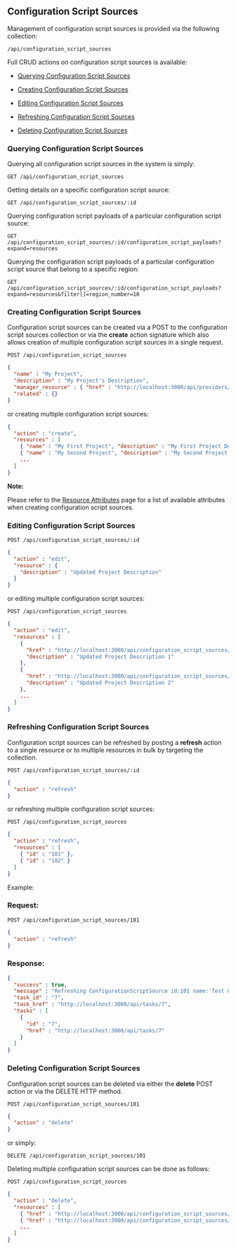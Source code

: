 ---
---

## Configuration Script Sources

Management of configuration script sources is provided via the following
collection:

``` data
/api/configuration_script_sources
```

Full CRUD actions on configuration script sources is available:

  - [Querying Configuration Script
    Sources](#querying-configuration-script-sources)

  - [Creating Configuration Script
    Sources](#creating-configuration-script-sources)

  - [Editing Configuration Script
    Sources](#editing-configuration-script-sources)

  - [Refreshing Configuration Script
    Sources](#refreshing-configuration-script-sources)

  - [Deleting Configuration Script
    Sources](#deleting-configuration-script-sources)

### Querying Configuration Script Sources

Querying all configuration script sources in the system is simply:

    GET /api/configuration_script_sources

Getting details on a specific configuration script source:

    GET /api/configuration_script_sources/:id

Querying configuration script payloads of a particular configuration
script source:

    GET /api/configuration_script_sources/:id/configuration_script_payloads?expand=resources

Querying the configuration script payloads of a particular configuration
script source that belong to a specific region:

    GET /api/configuration_script_sources/:id/configuration_script_payloads?expand=resources&filter[]=region_number=10

### Creating Configuration Script Sources

Configuration script sources can be created via a POST to the
configuration script sources collection or via the **create** action
signature which also allows creation of multiple configuration script
sources in a single request.

    POST /api/configuration_script_sources

``` json
{
  "name" : "My Project",
  "description" : "My Project's Description",
  "manager_resource" : { "href" : "http://localhost:3000/api/providers/7" },
  "related" : {}
}
```

or creating multiple configuration script sources:

``` json
{
  "action" : "create",
  "resources" : [
    { "name" : "My First Project", "description" : "My First Project Description", ... },
    { "name" : "My Second Project", "description" : "My Second Project Description", ... },
    ...
  ]
}
```

**Note:**

Please refer to the [Resource Attributes](../appendices/resource_attributes.html#configuration-script-sources)
page for a list of available attributes when creating configuration script sources.

### Editing Configuration Script Sources

    POST /api/configuration_script_sources/:id

``` json
{
  "action" : "edit",
  "resource" : {
    "description" : "Updated Project Description"
  }
}
```

or editing multiple configuration script sources:

    POST /api/configuration_script_sources

``` json
{
  "action" : "edit",
  "resources" : [
    {
      "href" : "http://localhost:3000/api/configuration_script_sources/101",
      "description" : "Updated Project Description 1"
    },
    {
      "href" : "http://localhost:3000/api/configuration_script_sources/102",
      "description" : "Updated Project Description 2"
    },
    ...
  ]
}
```

### Refreshing Configuration Script Sources

Configuration script sources can be refreshed by posting a **refresh**
action to a single resource or to multiple resources in bulk by
targeting the collection.

    POST /api/configuration_script_sources/:id

``` json
{
  "action" : "refresh"
}
```

or refreshing multiple configuration script sources:

    POST /api/configuration_script_sources

``` json
{
  "action" : "refresh",
  "resources" : [
    { "id" : "101" },
    { "id" : "102" }
  ]
}
```

Example:

### Request:

    POST /api/configuration_script_sources/101

``` json
{
  "action" : "refresh"
}
```

### Response:

``` json
{
  "success" : true,
  "message" : "Refreshing ConfigurationScriptSource id:101 name:'Test Configuration Script Source'",
  "task_id" : "7",
  "task_href" : "http://localhost:3000/api/tasks/7",
  "tasks" : [
    {
      "id" : "7",
      "href" : "http://localhost:3000/api/tasks/7"
    }
  ]
}
```

### Deleting Configuration Script Sources

Configuration script sources can be deleted via either the **delete**
POST action or via the DELETE HTTP method.

    POST /api/configuration_script_sources/101

``` json
{
  "action" : "delete"
}
```

or simply:

    DELETE /api/configuration_script_sources/101

Deleting multiple configuration script sources can be done as follows:

    POST /api/configuration_script_sources

``` json
{
  "action" : "delete",
  "resources" : [
    { "href" : "http://localhost:3000/api/configuration_script_sources/101" },
    { "href" : "http://localhost:3000/api/configuration_script_sources/102" },
    ...
  ]
}
```
